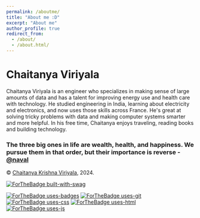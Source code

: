 ```yaml
---
permalink: /aboutme/
title: "About me :D"
excerpt: "About me"
author_profile: true
redirect_from: 
  - /about/
  - /about.html/
---
```


# Chaitanya Viriyala 

Chaitanya Viriyala is an engineer who specializes in making sense of large amounts of data and has a talent for improving energy use and health care with technology. He studied engineering in India, learning about electricity and electronics, and now uses those skills across France. He's great at solving tricky problems with data and making computer systems smarter and more helpful. In his free time, Chaitanya enjoys traveling, reading books and building technology. 

### The three big ones in life are wealth, health, and happiness. We pursue them in that order, but their importance is reverse -  [@naval](https://twitter.com/naval)


© [Chaitanya Krishna Viriyala](https://GitHub.com/chaitanyaviriyala), 2024.


[![ForTheBadge built-with-swag](http://ForTheBadge.com/images/badges/built-with-swag.svg)](https://GitHub.com/chaitanyaviriyala/)

[![ForTheBadge uses-badges](http://ForTheBadge.com/images/badges/uses-badges.svg)](http://ForTheBadge.com)
[![ForTheBadge uses-git](http://ForTheBadge.com/images/badges/uses-git.svg)](https://GitHub.com/)
[![ForTheBadge uses-css](http://ForTheBadge.com/images/badges/uses-css.svg)](http://ForTheBadge.com)
[![ForTheBadge uses-html](http://ForTheBadge.com/images/badges/uses-html.svg)](http://ForTheBadge.com)
[![ForTheBadge uses-js](http://ForTheBadge.com/images/badges/uses-js.svg)](http://ForTheBadge.com)
